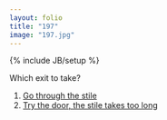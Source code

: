 ```yaml
---
layout: folio
title: "197"
image: "197.jpg"
---
```

{% include JB/setup %}

<div class="copy">
	<p>Which exit to take?</p>
</div>

<div class="choice">
	<ol>
		<li><a href="198.html">
			Go through the stile
		</a></li>
		<li><a href="199.html">
			Try the door, the stile takes too long
		</a></li>
	</ol>
</div>